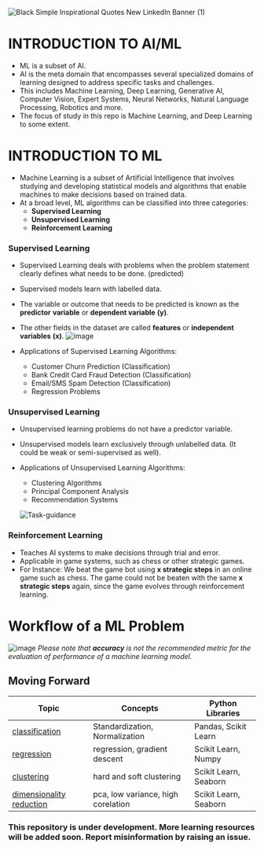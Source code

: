 ![Black Simple Inspirational Quotes New LinkedIn Banner (1)](https://github.com/user-attachments/assets/f43fe96c-b932-4cdb-b882-d088cdf82b48)
# INTRODUCTION TO AI/ML
- ML is a subset of AI.
- AI is the meta domain that encompasses several specialized domains of learning designed to address specific tasks and challenges.  
- This includes Machine Learning, Deep Learning, Generative AI, Computer Vision, Expert Systems, Neural Networks, Natural Language Processing, Robotics and more.
- The focus of study in this repo is Machine Learning, and Deep Learning to some extent.

# INTRODUCTION TO ML 
- Machine Learning is a subset of Artificial Intelligence that involves studying and developing statistical models and algorithms that enable machines to make decisions based on trained data.
- At a broad level, ML algorithms can be classified into three categories:
  - <b>Supervised Learning</b>
  - <b>Unsupervised Learning</b>
  - <b>Reinforcement Learning</b>

### Supervised Learning
- Supervised Learning deals with problems when the problem statement clearly defines what needs to be done. (predicted)
- Supervised models learn with labelled data.
- The variable or outcome that needs to be predicted is known as the **predictor** **variable** or **dependent variable** **(y)**.
- The other fields in the dataset are called **features** or **independent variables** **(x)**.
![image](https://github.com/user-attachments/assets/52118706-b7b3-45ac-ab5c-f2e2d282f971)

- Applications of Supervised Learning Algorithms:
  - Customer Churn Prediction (Classification)
  - Bank Credit Card Fraud Detection (Classification)
  - Email/SMS Spam Detection (Classification)
  - Regression Problems

 ### Unsupervised Learning
 - Unsupervised learning problems do not have a predictor variable.
 - Unsupervised models learn exclusively through unlabelled data. (It could be weak or semi-supervised as well).
 - Applications of Unsupervised Learning Algorithms:
   - Clustering Algorithms
   - Principal Component Analysis
   - Recommendation Systems

   ![Task-guidance](https://github.com/user-attachments/assets/02df1112-7aa7-49f7-a359-5839ce2a1cf3)


### Reinforcement Learning
- Teaches AI systems to make decisions through trial and error.
- Applicable in game systems, such as chess or other strategic games.
- For Instance:
  We beat the game bot using **x strategic steps** in an online game such as chess. The game could not be beaten with the same **x strategic steps** again, since the game evolves through reinforcement learning.

# Workflow of a ML Problem

![image](https://github.com/user-attachments/assets/e394cc04-d8d7-457f-9d3d-9801bde1f2a7)
_Please note that **accuracy** is not the recommended metric for the evaluation of performance of a machine learning model._

## Moving Forward
| Topic      | Concepts | Python Libraries | 
| ----------- | ----------- | ----------- |
| [classification](https://github.com/WatashiwaSid/machine-learning-docs/tree/main/classification) | Standardization, Normalization | Pandas, Scikit Learn | 
| [regression](https://github.com/WatashiwaSid/machine-learning-docs/tree/main/regression) | regression, gradient descent | Scikit Learn, Numpy |
| [clustering](https://github.com/WatashiwaSid/machine-learning-docs/tree/main/clustering) | hard and soft clustering | Scikit Learn, Seaborn |
| [dimensionality reduction](https://github.com/WatashiwaSid/machine-learning-docs/tree/main/dimension-reduction) | pca, low variance, high corelation | Scikit Learn, Seaborn |


### This repository is under development. More learning resources will be added soon. Report misinformation by raising an issue. 
